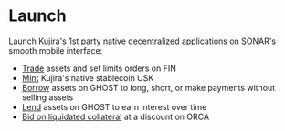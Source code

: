 # Launch

Launch Kujira's 1st party native decentralized applications on SONAR's smooth mobile interface:

* [Trade](trade.md) assets and set limits orders on FIN
* [Mint](mint.md) Kujira's native stablecoin USK
* [Borrow](borrow.md) assets on GHOST to long, short, or make payments without selling assets
* [Lend](lend.md) assets on GHOST to earn interest over time
* [Bid on liquidated collateral](liquidate.md) at a discount on ORCA
